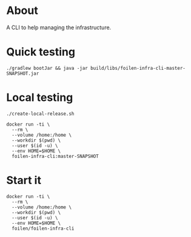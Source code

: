 # About

A CLI to help managing the infrastructure.

# Quick testing

```
./gradlew bootJar && java -jar build/libs/foilen-infra-cli-master-SNAPSHOT.jar
```

# Local testing

```
./create-local-release.sh

docker run -ti \
  --rm \
  --volume /home:/home \
  --workdir $(pwd) \
  --user $(id -u) \
  --env HOME=$HOME \
  foilen-infra-cli:master-SNAPSHOT
```

# Start it

```
docker run -ti \
  --rm \
  --volume /home:/home \
  --workdir $(pwd) \
  --user $(id -u) \
  --env HOME=$HOME \
  foilen/foilen-infra-cli
```
